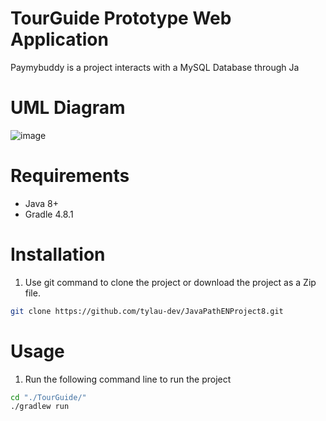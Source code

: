 # TourGuide Prototype Web Application

Paymybuddy is a project interacts with a MySQL Database through Ja

# UML Diagram
![image](https://user-images.githubusercontent.com/62340191/229362278-eb531805-7fb3-4d3d-b4f2-c5deae377c92.png)

# Requirements
- Java 8+
- Gradle 4.8.1

# Installation
1) Use git command to clone the project or download the project as a Zip file.
```bash
git clone https://github.com/tylau-dev/JavaPathENProject8.git
```

# Usage
1) Run the following command line to run the project
```bash
cd "./TourGuide/"
./gradlew run
```
